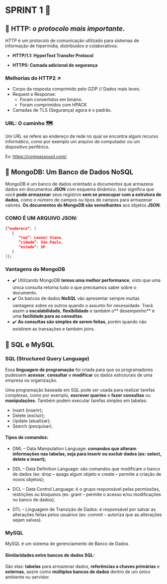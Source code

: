 # SPRINT 1 🏃

## :red_circle: HTTP: _o protocolo mais importante_.
HTTP é um protocolo de comunicação utilizado para sistemas de informação de hipermídia, distribuídos e colaborativos.

* **HTTP/1.1: HyperText Transfer Protocol** 

* **HTTPS: Camada adicional de segurança**

### Melhorias do HTTP2 ↗️

* Corpo da resposta comprimido pelo GZIP // Dados mais leves.
* Request e Response:
  * Foram convertidos em binário.
  * Foram comprimidos com HPACK
* Camadas de TLS (Segurança) agora é o padrão.

### URL: O caminho 🗺️

Um URL se refere ao endereço de rede no qual se encontra algum recurso informático, como por exemplo um arquivo de computador ou um dispositivo periférico.

Ex: https://compassouol.com/



## :green_heart: MongoDB: Um Banco de Dados NoSQL

MongoDB é um banco de dados orientado a documentos que armazena dados em documentos **JSON** com esquema dinâmico. Isso significa que você **pode armazenar** seus registros **sem se preocupar com a estrutura de dados**, como o número de campos ou tipos de campos para armazenar valores. **Os documentos do MongoDB são semelhantes** aos objetos **JSON**.

### COMO É UM ARQUIVO JSON:

```json
{“endereco”: [
   {
      “rua”: Leonor Viana,
      “cidade”: São Paulo,
      “estado”: SP
   }
]};
```

### Vantagens do MongoDB

- ✔️ Utilizando MongoDB **temos uma melhor performance**, visto que uma única consulta retorna tudo o que precisamos saber sobre o documento.
- ✔️ Os bancos de dados **NoSQL** vão apresentar sempre muitas vantagens sobre os outros quando o assunto for necessidade. Trará assim a **escalabilidade**, **flexibilidade** e também o** desempenho** e uma **facilidade para as consultas**.
- ✔️ **As consultas são simples de serem feitas**, porém quando não existirem as transações e também joins.



## :large_blue_circle: SQL e MySQL 

### SQL (Structured Query Language)

Essa **linguagem de programação** foi criada para que os programadores pudessem **acessar**, **consultar** e **modificar** os dados estruturais de uma empresa ou organização.

Uma programação baseada em SQL pode ser usada para realizar tarefas complexas, como por exemplo, **escrever queries** e **fazer consultas** ou **manipulações**. Também podem executar tarefas simples em tabelas:

- Insert (inserir);
- Delete (excluir);
- Update (atualizar);
- Search (pesquisar).

#### Tipos de comandos:

- DML – Data Manipulation Language: **comandos que alteram informações nas tabelas, seja para inserir ou excluir dados (ex: select, delete e insert);**

- DDL – Data Definition Language: são comandos que modificam o banco de dados (ex: drop – apaga algum objeto e create – permite a criação de novos objetos);

- DCL – Data Control Language: é o grupo responsável pelas permissões, restrições ou bloqueios (ex: grant – permite o acesso e/ou modificações no banco de dados);

- DTL – Linguagem de Transição de Dados: é responsável por salvar as alterações feitas pelos usuários (ex: commit – autoriza que as alterações sejam salvas).

### MySQL

MySQL é um sistema de gerenciamento de Banco de Dados

#### Similaridades entre bancos de dados SQL:

São elas: **tabelas** para armazenar dados, **referências a chaves primárias** e **externas**, assim como **múltiplos bancos de dados** dentro de um único ambiente ou servidor. 
